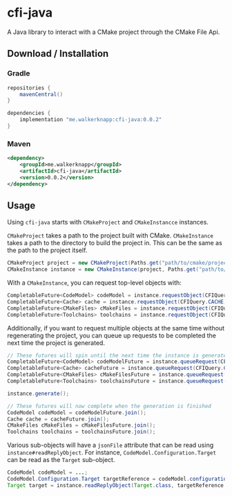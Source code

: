 # cfi-java
A Java library to interact with a CMake project through the CMake File Api.

## Download / Installation

### Gradle
```groovy
repositories {
    mavenCentral()
}

dependencies {
    implementation "me.walkerknapp:cfi-java:0.0.2"
}
```

### Maven
```xml
<dependency>
    <groupId>me.walkerknapp</groupId>
    <artifactId>cfi-java</artifactId>
    <version>0.0.2</version>
</dependency>
```

## Usage

Using `cfi-java` starts with `CMakeProject` and `CMakeInstancce` instances.

`CMakeProject` takes a path to the project built with CMake.
`CMakeInstance` takes a path to the directory to build the project in.
This can be the same as the path to the project itself.

```java
CMakeProject project = new CMakeProject(Paths.get("path/to/cmake/project/sources"))
CMakeInstance instance = new CMakeInstance(project, Paths.get("path/to/cmake/build/directory"))
```

With a `CMakeInstance`, you can request top-level objects with:
```java
CompletableFuture<CodeModel> codeModel = instance.requestObject(CFIQuery.CODE_MODEL);
CompletableFuture<Cache> cache = instance.requestObject(CFIQuery.CACHE);
CompletableFuture<CMakeFiles> cMakeFiles = instance.requestObject(CFIQuery.CMAKE_FILES);
CompletableFuture<Toolchains> toolchains = instance.requestObject(CFIQuery.TOOLCHAINS);
```

Additionally, if you want to request multiple objects at the same time without regenerating the project,
you can queue up requests to be completed the next time the project is generated.
```java
// These futures will spin until the next time the instance is generated
CompletableFuture<CodeModel> codeModelFuture = instance.queueRequest(CFIQuery.CODE_MODEL);
CompletableFuture<Cache> cacheFuture = instance.queueRequest(CFIQuery.CACHE);
CompletableFuture<CMakeFiles> cMakeFilesFuture = instance.queueRequest(CFIQuery.CMAKE_FILES);
CompletableFuture<Toolchains> toolchainsFuture = instance.queueRequest(CFIQuery.TOOLCHAINS);

instance.generate();

// These futures will now complete when the generation is finished
CodeModel codeModel = codeModelFuture.join();
Cache cache = cacheFuture.join();
CMakeFiles cMakeFiles = cMakeFilesFuture.join();
Toolchains toolchains = toolchainsFuture.join();
```

Various sub-objects will have a `jsonFile` attribute that can be read using `instance#readReplyObject`.
For instance, `CodeModel.Configuration.Target` can be read as the `Target` sub-object.
```java
CodeModel codeModel = ...;
CodeModel.Configuration.Target targetReference = codeModel.configurations.get(0).targets.get(0);
Target target = instance.readReplyObject(Target.class, targetReference.jsonFile);
```